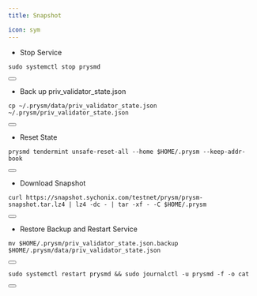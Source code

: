 ```yaml
---
title: Snapshot

icon: sym
---
```


- Stop Service

<div class="code-block-wrapper">
  <pre><code>sudo systemctl stop prysmd</code></pre>
  <button class="copy-btn"><i class="fas fa-copy"></i></button>
</div>

- Back up priv_validator_state.json

<div class="code-block-wrapper">
  <pre><code>cp ~/.prysm/data/priv_validator_state.json  ~/.prysm/priv_validator_state.json</code></pre>
  <button class="copy-btn"><i class="fas fa-copy"></i></button>
</div>

- Reset State

<div class="code-block-wrapper">
  <pre><code>prysmd tendermint unsafe-reset-all --home $HOME/.prysm --keep-addr-book</code></pre>
  <button class="copy-btn"><i class="fas fa-copy"></i></button>
</div>

- Download Snapshot

<div class="code-block-wrapper">
  <pre><code>curl https://snapshot.sychonix.com/testnet/prysm/prysm-snapshot.tar.lz4 | lz4 -dc - | tar -xf - -C $HOME/.prysm</code></pre>
  <button class="copy-btn"><i class="fas fa-copy"></i></button>
</div>

- Restore Backup and Restart Service

<div class="code-block-wrapper">
  <pre><code>mv $HOME/.prysm/priv_validator_state.json.backup $HOME/.prysm/data/priv_validator_state.json</code></pre>
  <button class="copy-btn"><i class="fas fa-copy"></i></button>
</div>



<div class="code-block-wrapper">
  <pre><code>sudo systemctl restart prysmd && sudo journalctl -u prysmd -f -o cat</code></pre>
  <button class="copy-btn"><i class="fas fa-copy"></i></button>
</div>
